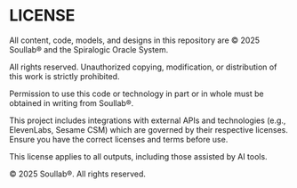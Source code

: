 # LICENSE

All content, code, models, and designs in this repository are © 2025 Soullab® and the Spiralogic Oracle System.

All rights reserved. Unauthorized copying, modification, or distribution of this work is strictly prohibited.

Permission to use this code or technology in part or in whole must be obtained in writing from Soullab®.

This project includes integrations with external APIs and technologies (e.g., ElevenLabs, Sesame CSM) which are governed by their respective licenses. Ensure you have the correct licenses and terms before use.

This license applies to all outputs, including those assisted by AI tools.

© 2025 Soullab®. All rights reserved.
